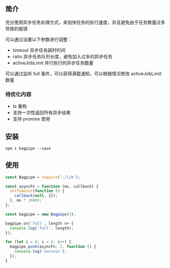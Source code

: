 ## 简介

充分使用异步任务处理方式，来加快任务的执行速度，并且避免由于任务数量过多导致的报错

可以通过设置以下参数进行调整：

- timeout 异步任务超时时间
- ratio 异步任务队列长度，避免加入过多的异步任务
- activeJobLimit 并行执行的异步任务数量

可以通过监听 full 事件，可以获得满载通知，可以根据情况修改 activeJobLimit 数量

### 待优化内容

- ts 重构
- 支持一次性返回所有异步结果
- 支持 promise 使用

## 安装

```shell
npm i bagpipe --save
```

## 使用

```js
const Bagpipe = require('./lib');

const asyncFn = function (ms, callback) {
  setTimeout(function () {
    callback(null, {});
  }, ms * 1000);
};

const bagpipe = new Bagpipe(3);

bagpipe.on('full', length => {
  console.log('full', length);
});

for (let i = 0; i < 5; i++) {
  bagpipe.push(asyncFn, 2, function () {
    console.log('success');
  });
}
```
